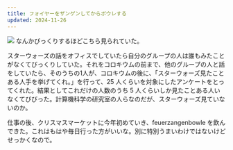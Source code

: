 ```yaml
---
title: フォイヤーをザンゲンしてからボウレする
updated: 2024-11-26
---
```

![](https://i.imgur.com/A55NBuB.jpeg)
なんかびっくりするほどこちら見られていた。

スターウォーズの話をオフィスでしていたら自分のグループの人は誰もみたことがなくてびっくりしていた。それをコロキウムの前まで、他のグループの人と話をしていたら、そのうちの1人が、コロキウムの後に、「スターウォーズ見たことある人手を挙げてくれ。」を行って、25 人くらいを対象にしたアンケートをとってくれた。結果としてこれだけの人数のうち 5 人くらいしか見たことある人いなくてびびった。計算機科学の研究室の人らなのだが、スターウォーズ見ていないのか。

仕事の後、クリスマスマーケットに今年初めていき、feuerzangenbowle を飲んできた。これはもはや毎日行った方がいいな。別に特別うまいわけではないけどせっかくなので。